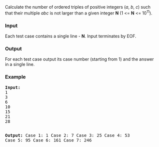 <p>Calculate the number of ordered triples of positive integers (<em>a</em>, <em>b</em>, <em>c</em>) such that their multiple <em>abc</em> is not larger than a given integer <strong>N</strong> (1 &lt;= <strong>N</strong> &lt;= 10<sup>11</sup>).</p>
<h3>Input</h3>
<p>Each test case contains a single line - <strong>N</strong>. Input terminates by EOF.</p>
<h3>Output</h3>
<p>For each test case output its case number (starting from 1) and the answer in a single line.</p>
<h3>Example</h3>
<pre><strong>Input:</strong>
1
3
6
10
15
21
28

<strong>Output:</strong>
Case 1: 1
Case 2: 7
Case 3: 25
Case 4: 53
Case 5: 95
Case 6: 161
Case 7: 246
</pre>
